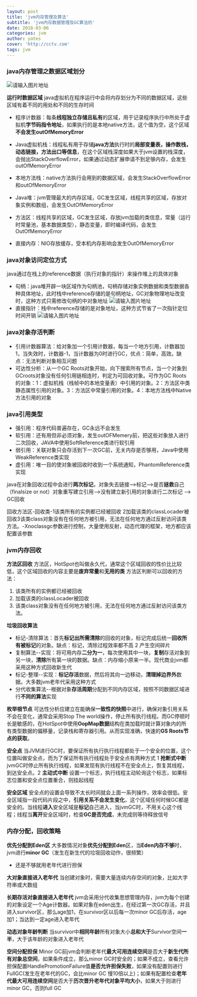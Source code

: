```yaml
---
layout: post
title: 'jvm内存管理及算法'
subtitle: 'jvm内存数据管理及GC算法的'
date: 2018-03-06
categories: jvm
author: yates
cover: 'http://cctv.com'
tags: jvm
---
```



### java内存管理之数据区域划分

![请输入图片地址](http://yatesblog.oss-cn-shenzhen.aliyuncs.com/img/2018-03-19-jvm/1.png)

**运行时数据区域**
java虚拟机在程序运行中会将内存划分为不同的数据区域，这些区域有着不同的用处和不同的生存时间

- 程序计数器：每条**线程独立存储且私有**的区域，用于记录程序执行中所处于虚拟机**字节码指令地址**，如果执行的是本地native方法，这个值为空，这个区域**不会发生outOfMemoryError**

- Java虚拟机栈：线程私有用于存储**java方法**执行时的**局部变量表，操作数栈，动态链接，方法出口等信息**，在这个区域栈深度如果大于jvm设置的栈深度，会抛出StackOverflowError，如果通过动态扩展申请不到足够内存，会发生outOfMemoryError

- 本地方法栈：native方法执行会用到的数据区域，会发生StackOverflowError和outOfMemoryError

- Java堆：jvm管理最大的内存区域，GC发生区域，线程共享的区域，存放对象实例和数组，会发生OutOfMemoryError

- 方法区：线程共享的区域，GC发生区域，存放jvm加载的类信息，常量（运行时常量池，基本数据类型），静态变量，即时编译代码，会发生OutOfMemoryError

- 直接内存：NIO存放缓存，受本机内存影响会发生OutOfMemoryError

### java对象访问定位方式
java通过在栈上的reference数据（执行对象的指针）来操作堆上的具体对象

- 句柄：java堆开辟一块区域作为句柄池，句柄存储对象实例数据和类型数据各种具体地址，此时栈中reference存储的是句柄地址，GC对象物理地址改变时，这种方式只需修改句柄的中对象地址
![请输入图片地址](http://yatesblog.oss-cn-shenzhen.aliyuncs.com/img/2018-03-19-jvm/2.png)
- 直接指针：栈中reference存储的是对象地址，这种方式节省了一次指针定位时间开销
![请输入图片地址](http://yatesblog.oss-cn-shenzhen.aliyuncs.com/img/2018-03-19-jvm/3.png)

### java对象存活判断
- 引用计数器算法：给对象加一个引用计数器，每当一个地方引用，计数器加1，当失效时，计数器-1，当计数器为0时进行GC，优点：简单，高效。缺点：无法判断对象相互问题
-  可达性分析：从一个GC Roots对象开始，向下搜索所有节点，当一个对象到GCroots对象没有任何引用链相连时，判定为可回收对象。可作为GC Roots的对象：1：虚拟机栈（栈帧中的本地变量表）中引用的对象。2：方法区中类静态属性引用的对象。3：方法区中常量引用的对象。4：本地方法栈中Native方法引用的对象

### java引用类型
- 强引用：程序代码普遍存在，GC永远不会发生
- 软引用：还有用但非必须对象，发生outOFMemery前，把这些对象放入进行二次回收，JAVA中使用SoftReference类进行软引用
- 弱引用：关联对象只会存活到下一次GC前，无关内存是否够用，Java中使用WeakReference类实现
- 虚引用：唯一目的使对象被回收时收到一个系统通知，PhantomReference类实现

java在对象回收过程中会进行**两次标记**，对象失去链接-->标记-->是否**拯救**自己（finalsize or not）对象重写建立引用-->没有建立新引用的对象进行二次标记 --> GC回收

回收方法区-回收类-1该类所有的实例都已经被回收 2加载该类的classLocader被回收3该类class对象没有在任何地方被引用，无法在任何地方通过反射访问该类方法。-Xnoclassgc参数进行控制，大量使用反射，动态代理的框架，地方都应该配置该参数

### jvm内存回收

**方法区回收** 
方法区，HotSpot也叫做永久代，通常这个区域回收的性价比比较低，这个区域回收的内容主要是**废弃常量**和**无用的类**
方法区判断可以回收的方法：
1. 该类所有的实例都已经被回收 
2. 加载该类的classLocader被回收
3. 该类class对象没有在任何地方被引用，无法在任何地方通过反射访问该类方法。

**垃圾回收算法**
- 标记-清除算法：首先**标记出所需清除**的回收的对象，标记完成后统一**回收所有被标记**的对象。缺点：标记，清除过程效率都不高 2 产生空间碎片
- 复制算法--实现：将可用内存**二分为一**，每次使用其中一块，**复制**存活对象到另一块，**清除**所有第一块的数据。缺点：内存缩小原来一半。现代商业jvm都采用这种方式回收新生代
- 标记-整理--实现：**标记存活**数据，然后将其向一边移动，**清理掉边界外**数据。大多数jvm老年代采用这种方式
- 分代收集算法--根据对象**存活周期**分配到不同内存区域，按照不同数据区域进行**不同的算法**实现

**枚举根节点**
可达性分析应建立在能确保**一致性的快照**中进行，确保对象引用关系不会在变化，通常会采用Stop The world操作，停止所有执行线程。而GC停顿时长是敏感的，在HotSpot中使用**OopMap数据**结构在类加载时就计算对象内的所有类型数据的偏移量，记录栈和寄存器引用。从而实现准确，快速的**GS Roots节点的获取**。

**安全点**
当JVM进行GC时，要保证所有执行执行线程都处于一个安全的位置，这个位置叫做安全点，而为了保证所有执行线程处于安全点有两种方式 1 **抢断式中断** jvmGC时停止所有执行线程，如果发现有执行线程不在安全点上，恢复其线程，到达安全点。2 **主动式中断** 设置一个标志，执行线程主动轮询这个标志，如果标志位置和安全点位置重合，则挂起线程

**安全区域**
安全点的设置会导致不太长时间就会上面一系列操作，效率会很低。安全区域指一段代码片段之中，**引用关系不会发生变化**，这个区域任何时候GC都是安全的。当线程**进入**安全区域是**标记**自己进入，当jvmGC时，不用关心这个线程；线程当**离开**安全区域时，检查**GC是否完成**，未完成则等待释放信号


### 内存分配，回收策略

**优先分配到Eden区**
大多数情况对象**优先分配到Eden**区，当**Eden内存不够**时，jvm进行**minor GC**（发生在新生代的垃圾回收动作，很频繁）
- 还是不够就用老年代进行担保

**大对象直接进入老年代**
当创建对象时，需要大量连续内存空间的对象，比如大字符串或大数组

**长期存活对象直接进入老年代**
jvm会采用分代收集思想管理内存，jvm为每个创建的对象设定一个Age计数器。如果对象在eden出生，在经过第一次GC存活，并且进入survivor区，那么age加1，在survivor区以后每一次minor GC后存活，age加1；当达到一定age进入老年代

**动态对象年龄判断**
当survivor中**相同年龄**所有对象大小**总和大于**Survivor空间**一半**，大于该年龄的对象进入老年代

**空间分配担保**
Minor GC前jvm会判断老年代**最大可用连续空间**是否大于**新生代所有对象总空间**，如果条件成立，那么minor GC时安全的；如果不成立，查看允许担保配置HandlePromotionFailure值**是否允许担保失败**，如果没有配置则进行FullGC(发生在老年代的GC，会比minor GC 慢10倍以上)；如果有配置检查**老年代最大可用连续空间**是否大于**历次晋升老年代对象平均大小**，如果大于则进行minor GC，否则full GC
